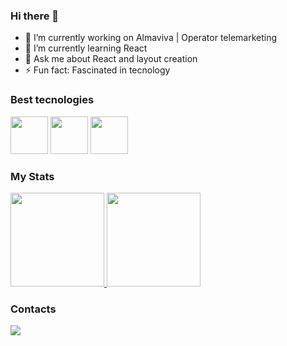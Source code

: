 ### Hi there 👋

- 🔭 I’m currently working on Almaviva | Operator telemarketing
- 🌱 I’m currently learning React
- 💬 Ask me about React and layout creation
- ⚡ Fun fact: Fascinated in tecnology

### Best tecnologies

<div>
  <img src="https://cdn.jsdelivr.net/gh/devicons/devicon/icons/javascript/javascript-original.svg" width="60"/>
  <img src="https://cdn.jsdelivr.net/gh/devicons/devicon/icons/typescript/typescript-original.svg" width="60"/>
  <img src="https://cdn.jsdelivr.net/gh/devicons/devicon/icons/react/react-original.svg" width="60"/>  
</div>

### My Stats

<div>
  <a href="https://github.com/BrunoNando">
    <img height="150rem" src="https://github-readme-stats.vercel.app/api/top-langs/?username=BrunoNando&layout=compact&theme=dark&"/>
    <img height="150rem" src="https://github-readme-stats.vercel.app/api?username=BrunoNando&show_icons=true&theme=dark#gh-dark-mode-only)](https://github.com/anuraghazra/github-readme-stats#gh-dark-mode-only"/>    
  </a>
</div>

### Contacts

<div>
  <a href="https://www.linkedin.com/in/brunonando/">
    <img src="https://img.shields.io/badge/LinkedIn-0077B5?style=for-the-badge&logo=linkedin&logoColor=white" />
  </a>
</div>
